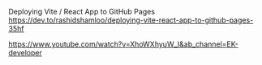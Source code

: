 Deploying Vite / React App to GitHub Pages
https://dev.to/rashidshamloo/deploying-vite-react-app-to-github-pages-35hf

https://www.youtube.com/watch?v=XhoWXhyuW_I&ab_channel=EK-developer

<!-- # React + Vite

This template provides a minimal setup to get React working in Vite with HMR and some ESLint rules.

Currently, two official plugins are available:

- [@vitejs/plugin-react](https://github.com/vitejs/vite-plugin-react/blob/main/packages/plugin-react/README.md) uses [Babel](https://babeljs.io/) for Fast Refresh
- [@vitejs/plugin-react-swc](https://github.com/vitejs/vite-plugin-react-swc) uses [SWC](https://swc.rs/) for Fast Refresh -->

